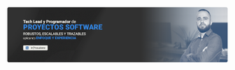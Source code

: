<a href="https://www.linkedin.com/in/yosusanz/" target="_blank">
  <img src="./images/banner.png" alt="banner yosusanz" width="846" />
</a>
